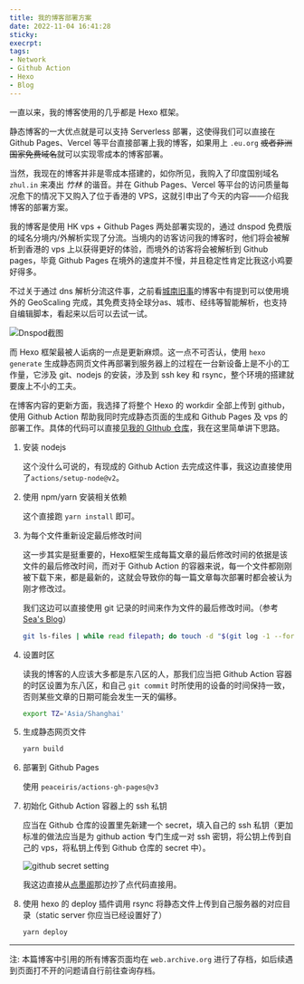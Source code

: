```yaml
---
title: 我的博客部署方案
date: 2022-11-04 16:41:28
sticky:
execrpt:
tags:
- Network
- Github Action
- Hexo
- Blog
---
```


一直以来，我的博客使用的几乎都是 Hexo 框架。

静态博客的一大优点就是可以支持 Serverless 部署，这使得我们可以直接在 Github Pages、Vercel 等平台直接部署上我的博客，如果用上 `.eu.org` ~~或者非洲国家免费域名~~就可以实现零成本的博客部署。

当然，我现在的博客并非是零成本搭建的，如你所见，我购入了印度国别域名 `zhul.in` 来凑出 _竹林_ 的谐音。并在 Github Pages、Vercel 等平台的访问质量每况愈下的情况下又购入了位于香港的 VPS，这就引申出了今天的内容——介绍我博客的部署方案。

我的博客是使用 HK vps + Github Pages 两处部署实现的，通过 dnspod 免费版的域名分境内/外解析实现了分流。当境内的访客访问我的博客时，他们将会被解析到香港的 vps 上以获得更好的体验，而境外的访客将会被解析到 Github pages，毕竟 Github Pages 在境外的速度并不慢，并且稳定性肯定比我这小鸡要好得多。

不过关于通过 dns 解析分流这件事，之前看[城南旧事](https://www.cities.ee/read-1553.html)的博客中有提到可以使用境外的 GeoScaling 完成，其免费支持全球分as、城市、经纬等智能解析，也支持自编辑脚本，看起来以后可以去试一试。

![Dnspod截图](https://cdn.zhullyb.top/uploads/2024/08/12/6364d4f46ff1c.png)

而 Hexo 框架最被人诟病的一点是更新麻烦。这一点不可否认，使用 `hexo generate` 生成静态网页文件再部署到服务器上的过程在一台新设备上是不小的工作量，它涉及 git、nodejs 的安装，涉及到 ssh key 和 rsync，整个环境的搭建就要废上不小的工夫。

在博客内容的更新方面，我选择了将整个 Hexo 的 workdir 全部上传到 github，使用 Github Action 帮助我同时完成静态页面的生成和 Github Pages 及 vps 的部署工作。具体的代码可以直接[见我的 GIthub 仓库](https://github.com/zhullyb/zhullyb.github.io/blob/master/.github/workflows/deploy.yml)，我在这里简单讲下思路。

1. 安装 nodejs

   这个没什么可说的，有现成的 Github Action 去完成这件事，我这边直接使用了`actions/setup-node@v2`。

2. 使用 npm/yarn 安装相关依赖

   这个直接跑 `yarn install` 即可。

3. 为每个文件重新设定最后修改时间

   这一步其实是挺重要的，Hexo框架生成每篇文章的最后修改时间的依据是该文件的最后修改时间，而对于 Github Action 的容器来说，每一个文件都刚刚被下载下来，都是最新的，这就会导致你的每一篇文章每次部署时都会被认为刚才修改过。

   我们这边可以直接使用 git 记录的时间来作为文件的最后修改时间。（参考 [Sea's Blog](https://mrseawave.github.io/blogs/articles/2021/01/07/ci-hexo-update-time/)）

   ```bash
   git ls-files | while read filepath; do touch -d "$(git log -1 --format='@%ct' $filepath)" "$filepath" && echo "Fixed: $filepath"; done
   ```

4. 设置时区

   读我的博客的人应该大多都是东八区的人，那我们应当把 Github Action 容器的时区设置为东八区，和自己 `git commit` 时所使用的设备的时间保持一致，否则某些文章的日期可能会发生一天的偏移。

   ```bash
   export TZ='Asia/Shanghai'
   ```

5. 生成静态网页文件

   ```bash
   yarn build
   ```

6. 部署到 Github Pages

   使用 `peaceiris/actions-gh-pages@v3`

7. 初始化 Github Action 容器上的 ssh 私钥

   应当在 Github 仓库的设置里先新建一个 secret，填入自己的 ssh 私钥（更加标准的做法应当是为 github action 专门生成一对 ssh 密钥，将公钥上传到自己的 vps，将私钥上传到 Github 仓库的 secret 中）。

   ![github secret setting](https://cdn.zhullyb.top/uploads/2024/08/12/6364dbbfeb8f6.png)

   我这边直接从[点墨阁](https://blog.m-l.cc/2021/07/06/yong-github-actions-bu-shu-hexo/)那边抄了点代码直接用。

8. 使用 hexo 的 deploy 插件调用 rsync 将静态文件上传到自己服务器的对应目录（static server 你应当已经设置好了）

   ```bash
   yarn deploy
   ```

***

注: 本篇博客中引用的所有博客页面均在 `web.archive.org` 进行了存档，如后续遇到页面打不开的问题请自行前往查询存档。
